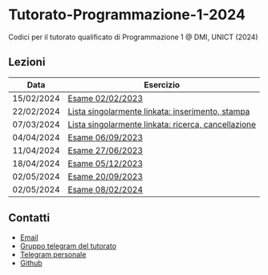 # Tutorato-Programmazione-1-2024
Codici per il tutorato qualificato di Programmazione 1 @ DMI, UNICT (2024)

## Lezioni
| Data | Esercizio |
| ----- | --------- |
| 15/02/2024 | [Esame 02/02/2023](./esami/02_02_2023/) |
| 22/02/2024 | [Lista singolarmente linkata: inserimento, stampa](strutture-dati/liste/linked-list.c) |
| 07/03/2024 | [Lista singolarmente linkata: ricerca, cancellazione](strutture-dati/liste/linked-list.c) |
| 04/04/2024 | [Esame 06/09/2023](./esami/06_09_2023) |
| 11/04/2024 | [Esame 27/06/2023](./esami/27_06_2023/) |
| 18/04/2024 | [Esame 05/12/2023](./esami/5_12_2023) |
| 02/05/2024 | [Esame 20/09/2023](./esami/21_09_2023) |
| 02/05/2024 | [Esame 08/02/2024](./esami/08_02_2023) |

## Contatti
- [Email](mailto:davide.carnemolla@unict.it)
- [Gruppo telegram del tutorato](https://t.me/+VgP5Dogke9phOTY0)
- [Telegram personale](https://t.me/Herbrant)
- [Github](https://github.com/Herbrant)
